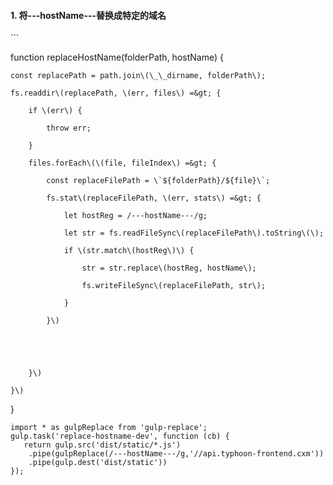#### 1. 将---hostName---替换成特定的域名

\`\`\`

function replaceHostName\(folderPath, hostName\) {

    const replacePath = path.join\(\_\_dirname, folderPath\);

    fs.readdir\(replacePath, \(err, files\) =&gt; {

        if \(err\) {

            throw err;

        }

        files.forEach\(\(file, fileIndex\) =&gt; {

            const replaceFilePath = \`${folderPath}/${file}\`;

            fs.stat\(replaceFilePath, \(err, stats\) =&gt; {

                let hostReg = /---hostName---/g;

                let str = fs.readFileSync\(replaceFilePath\).toString\(\);

                if \(str.match\(hostReg\)\) {

                    str = str.replace\(hostReg, hostName\);

                    fs.writeFileSync\(replaceFilePath, str\);

                }

            }\)





        }\)

    }\)

}

```
import * as gulpReplace from 'gulp-replace';
gulp.task('replace-hostname-dev', function (cb) {
   return gulp.src('dist/static/*.js')
    .pipe(gulpReplace(/---hostName---/g,'//api.typhoon-frontend.cxm'))
    .pipe(gulp.dest('dist/static'))
});
```



